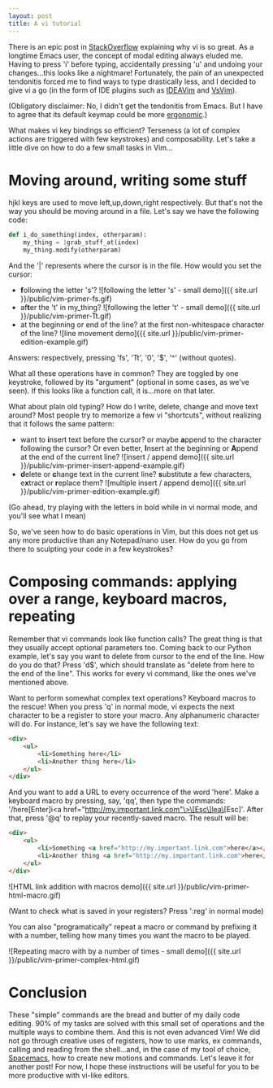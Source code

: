 ```yaml
---
layout: post
title: A vi tutorial
---
```


There is an epic post in [StackOverflow](http://stackoverflow.com/a/1220118/1536138) explaining why vi is so great. As a longtime Emacs user, the concept of modal editing always eluded me. Having to press 'i' before typing, accidentally pressing 'u' and undoing your changes...this looks like a nightmare! Fortunately, the pain of an unexpected tendonitis forced me to find ways to type drastically less, and I decided to give vi a go (in the form of IDE plugins such as [IDEAVim](https://github.com/JetBrains/ideavim) and [VsVim](https://github.com/jaredpar/VsVim/)).

(Obligatory disclaimer: No, I didn't get the tendonitis from Emacs. But I have to agree that its default keymap could be more [ergonomic](http://ergoemacs.org/).)

What makes vi key bindings so efficient? Terseness (a lot of complex actions are triggered with few keystrokes) and composability. Let's take a little dive on how to do a few small tasks in Vim...

# Moving around, writing some stuff #

hjkl keys are used to move left,up,down,right respectively. But that's not the way you should be moving around in a file. Let's say we have the following code:

```python
def i_do_something(index, otherparam):
    my_thing = |grab_stuff_at(index)
    my_thing.modify(otherparam)
```

And the '|' represents where the cursor is in the file. How would you set the cursor:

* <b>f</b>ollowing the letter 's'? 
![following the letter 's' - small demo]({{ site.url }}/public/vim-primer-fs.gif)
* af<b>t</b>er the 't' in my_thing?
![following the letter 't' - small demo]({{ site.url }}/public/vim-primer-Tt.gif)
* at the beginning or end of the line? at the first non-whitespace character of the line?
![line movement demo]({{ site.url }}/public/vim-primer-edition-example.gif)

Answers: respectively, pressing 'fs', 'Tt', '0', '$', '^' (without quotes).

What all these operations have in common? They are toggled by one keystroke, followed by its "argument" (optional in some cases, as we've seen). If this looks like a function call, it is...more on that later.

What about plain old typing? How do I write, delete, change and move text around? Most people try to memorize a few vi "shortcuts", without realizing that it follows the same pattern:

* want to <b>i</b>nsert text before the cursor? or maybe <b>a</b>ppend to the character following the cursor? Or even better, <b>I</b>nsert at the beginning or <b>A</b>ppend at the end of the current line?
![insert / append demo]({{ site.url }}/public/vim-primer-insert-append-example.gif)
* <b>d</b>elete or <b>c</b>hange text in the current line? <b>s</b>ubstitute a few characters, e<b>x</b>tract or <b>r</b>eplace them?
![multiple insert / append demo]({{ site.url }}/public/vim-primer-edition-example.gif)

(Go ahead, try playing with the letters in bold while in vi normal mode, and you'll see what I mean)

So, we've seen how to do basic operations in Vim, but this does not get us any more productive than any Notepad/nano user. How do you go from there to sculpting your code in a few keystrokes?

# Composing commands: applying over a range, keyboard macros, repeating #

Remember that vi commands look like function calls? The great thing is that they usually accept optional parameters too. Coming back to our Python example, let's say you want to delete from cursor to the end of the line. How do you do that? Press 'd$', which should translate as "delete from here to the end of the line". This works for every vi command, like the ones we've mentioned above.

Want to perform somewhat complex text operations? Keyboard macros to the rescue! When you press 'q' in normal mode, vi expects the next character to be a register to store your macro. Any alphanumeric character will do. For instance, let's say we have the following text:

```html
<div>
    <ul>
        <li>Something here</li>
        <li>Another thing here</li>
    </ul>
</div>
```

And you want to add a URL to every occurrence of the word 'here'. Make a keyboard macro by pressing, say, 'qq', then type the commands: '/here\[Enter\]i\<a href="http://my.important.link.com"\>\[Esc\]lea\</a>\[Esc\]'. After that, press '@q' to replay your recently-saved macro. The result will be:

```html
<div>
    <ul>
        <li>Something <a href="http://my.important.link.com">here</a></li>
        <li>Another thing <a href="http://my.important.link.com">here</a></li>
    </ul>
</div>
```

![HTML link addition with macros demo]({{ site.url }}/public/vim-primer-html-macro.gif)

(Want to check what is saved in your registers? Press ':reg' in normal mode)

You can also "programatically" repeat a macro or command by prefixing it with a number, telling how many times you want the macro to be played. 

![Repeating macro with by a number of times - small demo]({{ site.url }}/public/vim-primer-complex-html.gif)

# Conclusion #

These "simple" commands are the bread and butter of my daily code editing. 90% of my tasks are solved with this small set of operations and the multiple ways to combine them. And this is not even advanced Vim! We did not go through creative uses of registers, how to use marks, ex commands, calling and reading from the shell...and, in the case of my tool of choice, [Spacemacs](https://github.com/syl20bnr/spacemacs), how to create new motions and commands. Let's leave it for another post! For now, I hope these instructions will be useful for you to be more productive with vi-like editors.
